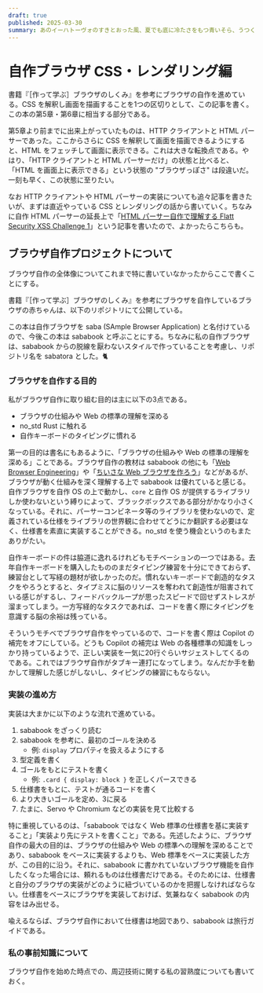 ```yaml
---
draft: true
published: 2025-03-30
summary: あのイーハトーヴォのすきとおった風、夏でも底に冷たさをもつ青いそら、うつくしい森で飾られたモリーオ市、郊外のぎらぎらひかる草の波。
---
```

# 自作ブラウザ CSS・レンダリング編

書籍『［作って学ぶ］ブラウザのしくみ』を参考にブラウザの自作を進めている。CSS を解釈し画面を描画することを1つの区切りとして、この記事を書く。この本の第5章・第6章に相当する部分である。

第5章より前までに出来上がっていたものは、HTTP クライアントと HTML パーサーであった。ここからさらに CSS を解釈して画面を描画できるようにすると、HTML をフェッチして画面に表示できる。これは大きな転換点である。やはり、「HTTP クライアントと HTML パーサーだけ」の状態と比べると、「HTML を画面上に表示できる」という状態の "ブラウザっぽさ" は段違いだ。一刻も早く、この状態に至りたい。

なお HTTP クライアントや HTML パーサーの実装についても追々記事を書きたいが、まずは直近やっている CSS とレンダリングの話から書いていく。ちなみに自作 HTML パーサーの延長上で「[HTML パーサー自作で理解する Flatt Security XSS Challenge 1](https://pizzacat83.hatenablog.com/entry/2025/01/10/172345)」という記事を書いたので、よかったらこちらも。

## ブラウザ自作プロジェクトについて

ブラウザ自作の全体像についてこれまで特に書いていなかったからここで書くことにする。

書籍『［作って学ぶ］ブラウザのしくみ』を参考にブラウザを自作しているブラウザの赤ちゃんは、以下のリポジトリにて公開している。

<!--todo-->

この本は自作ブラウザを saba (SAmple Browser Application) と名付けているので、今後この本は sababook と呼ぶことにする。ちなみに私の自作ブラウザは、sababook からの脱線を厭わないスタイルで作っていることを考慮し、リポジトリ名を sabatora とした。🐈

### ブラウザを自作する目的

私がブラウザ自作に取り組む目的は主に以下の3点である。

- ブラウザの仕組みや Web の標準の理解を深める
- no_std Rust に触れる
- 自作キーボードのタイピングに慣れる

第一の目的は書名にもあるように、「ブラウザの仕組みや Web の標準の理解を深める」ことである。ブラウザ自作の教材は sababook の他にも「[Web Browser Engineering](https://browser.engineering)」や「[ちいさな Web ブラウザを作ろう](https://browserbook.shift-js.info/)」などがあるが、ブラウザが動く仕組みを深く理解する上で sababook は優れていると感じる。自作ブラウザを自作 OS の上で動かし、`core` と自作 OS が提供するライブラリしか使わないという縛りによって、ブラックボックスである部分がかなり小さくなっている。それに、パーサーコンビネータ等のライブラリを使わないので、定義されている仕様をライブラリの世界観に合わせてどうにか翻訳する必要はなく、仕様書を素直に実装することができる。no_std を使う機会というのもまたありがたい。

自作キーボードの件は脇道に逸れるけれどもモチベーションの一つではある。去年自作キーボードを購入したもののまだタイピング練習を十分にできておらず、練習台として写経の題材が欲しかったのだ。慣れないキーボードで創造的なタスクをやろうとすると、タイプミスに脳のリソースを奪われて創造性が阻害されている感じがするし、フィードバックループが思ったスピードで回せずストレスが溜まってしまう。一方写経的なタスクであれば、コードを書く際にタイピングを意識する脳の余裕は残っている。

そういうモチベでブラウザ自作をやっているので、コードを書く際は Copilot の補完をオフにしている。どうも Copilot の補完は Web の各種標準の知識をしっかり持っているようで、正しい実装を一気に20行ぐらいサジェストしてくるのである。これではブラウザ自作がタブキー連打になってしまう。なんだか手を動かして理解した感じがしないし、タイピングの練習にもならない。

### 実装の進め方

実装は大まかに以下のような流れで進めている。

1. sababook をざっくり読む
2. sababook を参考に、最初のゴールを決める
	- 例: `display` プロパティを扱えるようにする
3. 型定義を書く
4. ゴールをもとにテストを書く
	- 例: `.card { display: block }` を正しくパースできる
5. 仕様書をもとに、テストが通るコードを書く
6. より大きいゴールを定め、3に戻る
7. たまに、Servo や Chromium などの実装を見て比較する

特に重視しているのは、「sababook ではなく Web 標準の仕様書を基に実装すること」「実装より先にテストを書くこと」である。先述したように、ブラウザ自作の最大の目的は、ブラウザの仕組みや Web の標準への理解を深めることであり、sababook をベースに実装するよりも、Web 標準をベースに実装した方が、この目的に沿う。それに、sababook に書かれていないブラウザ機能を自作したくなった場合には、頼れるものは仕様書だけである。そのためには、仕様書と自分のブラウザの実装がどのように紐づいているのかを把握しなければならない。仕様書をベースにブラウザを実装しておけば、気兼ねなく sababook の内容をはみ出せる。

喩えるならば、ブラウザ自作において仕様書は地図であり、sababook は旅行ガイドである。


### 私の事前知識について

ブラウザ自作を始めた時点での、周辺技術に関する私の習熟度についても書いておく。<!-- TODO: かく -->

